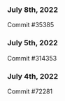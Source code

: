 ### July 8th, 2022

Commit #35385

### July 5th, 2022

Commit #314353


### July 4th, 2022

Commit #72281
